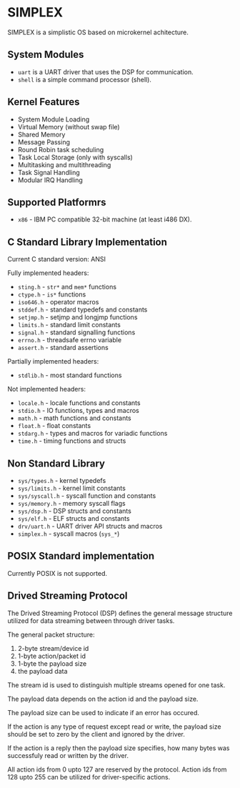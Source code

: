 SIMPLEX
=======

SIMPLEX is a simplistic OS based on microkernel achitecture.

System Modules
--------------

- `uart` is a UART driver that uses the DSP for communication.
- `shell` is a simple command processor (shell).

Kernel Features
---------------

- System Module Loading
- Virtual Memory (without swap file)
- Shared Memory
- Message Passing
- Round Robin task scheduling
- Task Local Storage (only with syscalls)
- Multitasking and multithreading
- Task Signal Handling
- Modular IRQ Handling

Supported Platformrs
--------------------

- `x86` - IBM PC compatible 32-bit machine (at least i486 DX).

C Standard Library Implementation
---------------------------------

Current C standard version: ANSI

Fully implemented headers:
- `sting.h` - `str*` and `mem*` functions
- `ctype.h` - `is*` functions
- `iso646.h` - operator macros
- `stddef.h` - standard typedefs and constants
- `setjmp.h` - setjmp and longjmp functions
- `limits.h` - standard limit constants
- `signal.h` - standard signalling functions
- `errno.h` - threadsafe errno variable
- `assert.h` - standard assertions

Partially implemented headers:
- `stdlib.h` - most standard functions

Not implemented headers:
- `locale.h` - locale functions and constants
- `stdio.h` - IO functions, types and macros
- `math.h` - math functions and constants
- `float.h` - float constants
- `stdarg.h` - types and macros for variadic functions
- `time.h` - timing functions and structs

Non Standard Library
--------------------

- `sys/types.h` - kernel typedefs
- `sys/limits.h` - kernel limit constants
- `sys/syscall.h` - syscall function and constants
- `sys/memory.h` - memory syscall flags
- `sys/dsp.h` - DSP structs and constants
- `sys/elf.h` - ELF structs and constants
- `drv/uart.h` - UART driver API structs and macros
- `simplex.h` - syscall macros (`sys_*`)

POSIX Standard implementation
-----------------------------

Currently POSIX is not supported.

Drived Streaming Protocol
-------------------------

The Drived Streaming Protocol (DSP) defines the general message structure
utilized for data streaming between through driver tasks.

The general packet structure:
1. 2-byte stream/device id
2. 1-byte action/packet id
3. 1-byte the payload size
4. the payload data

The stream id is used to distinguish multiple streams opened for one task.

The payload data depends on the action id and the payload size.

The payload size can be used to indicate if an error has occured.

If the action is any type of request except read or write,
the payload size should be set to zero by the client and ignored by the driver.

If the action is a reply then the payload size specifies,
how many bytes was successfuly read or written by the driver.

All action ids from 0 upto 127 are reserved by the protocol.
Action ids from 128 upto 255 can be utilized for driver-specific actions.

